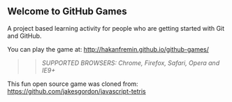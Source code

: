 ## Welcome to GitHub Games

A project based learning activity for people who are getting started with Git and GitHub.

You can play the game at: http://hakanfremin.github.io/github-games/

>> _*SUPPORTED BROWSERS*: Chrome, Firefox, Safari, Opera and IE9+_

This fun open source game was cloned from: https://github.com/jakesgordon/javascript-tetris

